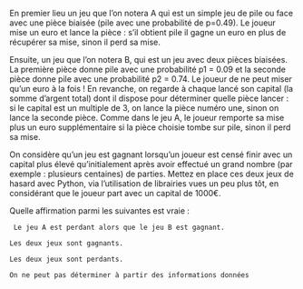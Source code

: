 
En premier lieu un jeu que l’on notera A qui est un simple jeu de pile ou face avec une pièce biaisée (pile avec une probabilité de p=0.49). Le joueur mise un euro et lance la pièce : s’il obtient pile il gagne un euro en plus de récupérer sa mise, sinon il perd sa mise.

Ensuite, un jeu que l’on notera B, qui est un jeu avec deux pièces biaisées. La première pièce donne pile avec une probabilité p1 = 0.09 et la seconde pièce donne pile avec une probabilité p2 = 0.74. Le joueur de ne peut miser qu’un euro à la fois ! En revanche, on regarde à chaque lancé son capital (la somme d’argent total) dont il dispose pour déterminer quelle pièce lancer : si le capital est un multiple de 3, on lance la pièce numéro une, sinon on lance la seconde pièce. Comme dans le jeu A, le joueur remporte sa mise plus un euro supplémentaire si la pièce choisie tombe sur pile, sinon il perd sa mise.


On considère qu’un jeu est gagnant lorsqu’un joueur est censé finir avec un capital plus élevé qu’initialement après avoir effectué un grand nombre (par exemple : plusieurs centaines) de parties. Mettez en place ces deux jeux de hasard avec Python, via l’utilisation de librairies vues un peu plus tôt, en considérant que le joueur part avec un capital de 1000€. 

Quelle affirmation parmi les suivantes est vraie :

     Le jeu A est perdant alors que le jeu B est gagnant.

    Les deux jeux sont gagnants. 

    Les deux jeux sont perdants.

    On ne peut pas déterminer à partir des informations données